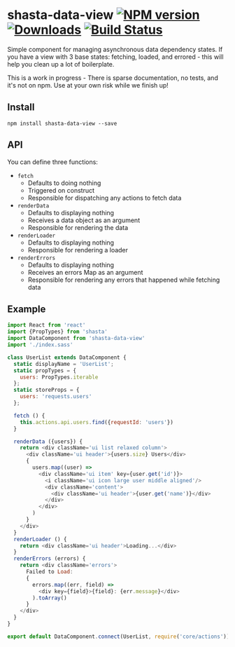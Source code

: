 # shasta-data-view [![NPM version][npm-image]][npm-url] [![Downloads][downloads-image]][npm-url] [![Build Status][travis-image]][travis-url]

Simple component for managing asynchronous data dependency states. If you have a view with 3 base states: fetching, loaded, and errored - this will help you clean up a lot of boilerplate.

This is a work in progress - There is sparse documentation, no tests, and it's not on npm. Use at your own risk while we finish up!

## Install

```
npm install shasta-data-view --save
```

## API

You can define three functions:

- `fetch`
  - Defaults to doing nothing
  - Triggered on construct
  - Responsible for dispatching any actions to fetch data
- `renderData`
  - Defaults to displaying nothing
  - Receives a data object as an argument
  - Responsible for rendering the data
- `renderLoader`
  - Defaults to displaying nothing
  - Responsible for rendering a loader
- `renderErrors`
  - Defaults to displaying nothing
  - Receives an errors Map as an argument
  - Responsible for rendering any errors that happened while fetching data

## Example

```js
import React from 'react'
import {PropTypes} from 'shasta'
import DataComponent from 'shasta-data-view'
import './index.sass'

class UserList extends DataComponent {
  static displayName = 'UserList';
  static propTypes = {
    users: PropTypes.iterable
  };
  static storeProps = {
    users: 'requests.users'
  };

  fetch () {
    this.actions.api.users.find({requestId: 'users'})
  }

  renderData ({users}) {
    return <div className='ui list relaxed column'>
      <div className='ui header'>{users.size} Users</div>
      {
        users.map((user) =>
          <div className='ui item' key={user.get('id')}>
            <i className='ui icon large user middle aligned'/>
            <div className='content'>
              <div className='ui header'>{user.get('name')}</div>
            </div>
          </div>
        )
      }
    </div>
  }
  renderLoader () {
    return <div className='ui header'>Loading...</div>
  }
  renderErrors (errors) {
    return <div className='errors'>
      Failed to Load:
      {
        errors.map((err, field) =>
          <div key={field}>{field}: {err.message}</div>
        ).toArray()
      }
    </div>
  }
}

export default DataComponent.connect(UserList, require('core/actions'))

```

[downloads-image]: http://img.shields.io/npm/dm/shasta-data-view.svg
[npm-url]: https://npmjs.org/package/shasta-data-view
[npm-image]: http://img.shields.io/npm/v/shasta-data-view.svg

[travis-url]: https://travis-ci.org/shastajs/shasta-data-view
[travis-image]: https://travis-ci.org/shastajs/shasta-data-view.png?branch=master
